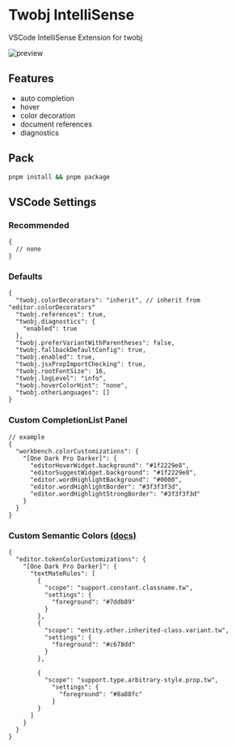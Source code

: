 # Twobj IntelliSense

VSCode IntelliSense Extension for twobj

![preview](preview.gif)

## Features

- auto completion
- hover
- color decoration
- document references
- diagnostics

## Pack

```sh
pnpm install && pnpm package
```

## VSCode Settings

### Recommended

```json5
{
  // none
}
```

### Defaults

```json5
{
  "twobj.colorDecorators": "inherit", // inherit from "editor.colorDecorators"
  "twobj.references": true,
  "twobj.diagnostics": {
    "enabled": true
  },
  "twobj.preferVariantWithParentheses": false,
  "twobj.fallbackDefaultConfig": true,
  "twobj.enabled": true,
  "twobj.jsxPropImportChecking": true,
  "twobj.rootFontSize": 16,
  "twobj.logLevel": "info",
  "twobj.hoverColorHint": "none",
  "twobj.otherLanguages": []
}
```

### Custom CompletionList Panel

```json5
// example
{
  "workbench.colorCustomizations": {
    "[One Dark Pro Darker]": {
      "editorHoverWidget.background": "#1f2229e8",
      "editorSuggestWidget.background": "#1f2229e8",
      "editor.wordHighlightBackground": "#0000",
      "editor.wordHighlightBorder": "#3f3f3f3d",
      "editor.wordHighlightStrongBorder": "#3f3f3f3d"
    }
  }
}
```

### Custom Semantic Colors [(docs)](https://code.visualstudio.com/api/language-extensions/syntax-highlight-guide)

```json5
{
  "editor.tokenColorCustomizations": {
    "[One Dark Pro Darker]": {
      "textMateRules": [
        {
          "scope": "support.constant.classname.tw",
          "settings": {
            "foreground": "#7ddb89"
          }
        },
        {
          "scope": "entity.other.inherited-class.variant.tw",
          "settings": {
            "foreground": "#c678dd"
          }
        },

        {
          "scope": "support.type.arbitrary-style.prop.tw",
            "settings": {
              "foreground": "#8a88fc"
            }
        }
      ]
    }
  }
}
```
